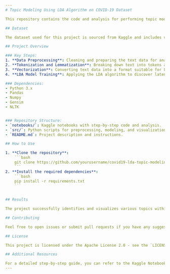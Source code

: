 ```yaml
---
# Topic Modeling Using LDA Algorithm on COVID-19 Dataset

This repository contains the code and analysis for performing topic modeling on a COVID-19 dataset from Kaggle using the Latent Dirichlet Allocation (LDA) algorithm. The goal of this project is to uncover hidden topics within the dataset, which can help in understanding the prevalent themes and trends related to the COVID-19 pandemic.

## Dataset

The dataset used for this project is sourced from Kaggle and includes various articles, reports, and research papers related to COVID-19. It contains text data that provides rich information about different aspects of the pandemic, such as its impact on health, economy, and society.

## Project Overview

### Key Steps:
1. **Data Preprocessing**: Cleaning and preparing the text data for analysis.
2. **Tokenization and Lemmatization**: Breaking down text into tokens and lemmatizing to reduce words to their base forms.
3. **Vectorization**: Converting text data into a format suitable for LDA.
4. **LDA Model Training**: Applying the LDA algorithm to discover latent topics.

### Dependencies:
- Python 3.x
- Pandas
- Numpy
- Gensim
- NLTK


### Repository Structure:
- `notebooks/`: Kaggle notebooks with step-by-step code and analysis.
- `src/`: Python scripts for preprocessing, modeling, and visualization.
- `README.md`: Project description and instructions.

## How to Use

1. **Clone the repository**:
    ```bash
    git clone https://github.com/yourusername/covid19-lda-topic-modeling.git
    ```
2. **Install the required dependencies**:
    ```bash
    pip install -r requirements.txt
    ```
   

## Results

The project successfully identifies and visualizes various topics within the COVID-19 dataset, providing insights into the key themes discussed in the documents. The LDA model helps in understanding the distribution of topics across different documents and the significance of each topic.

## Contributing

Feel free to open issues or submit pull requests if you have any suggestions or improvements.

## License

This project is licensed under the Apache License 2.0 - see the `LICENSE` file for details.

## Additional Resources

For a detailed step-by-step guide, you can refer to the Kaggle Notebook:[Link to Kaggle Notebook](https://www.kaggle.com/code/gsaimadhav/lda-algorithm-example).
---
```



